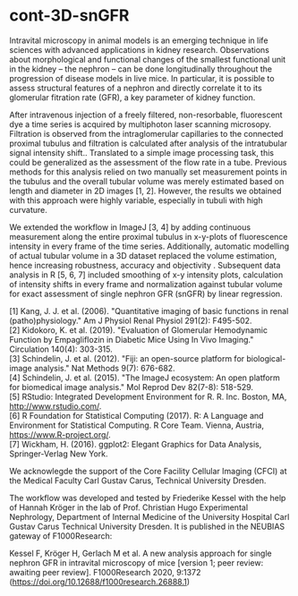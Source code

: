 # cont-3D-snGFR
Intravital microscopy in animal models is an emerging technique in life sciences with advanced applications in kidney research. Observations about morphological and functional changes of the smallest functional unit in the kidney – the nephron – can be done longitudinally throughout the progression of disease models in live  mice. In particular, it is possible to assess structural features of a nephron and directly correlate it to its glomerular fitration rate (GFR), a key parameter of kidney function.

After intravenous injection of a freely filtered, non-resorbable, fluorescent dye a time series is acquired by multiphoton laser scanning microsopy. Filtration is observed from the intraglomerular capillaries to the connected proximal tubulus and filtration is calculated after analysis of the intratubular signal intensity shift.. Translated to a simple image processing task, this could be generalized as the assessment of the flow rate in a tube. Previous methods for this analysis relied on two manually set measurement points in the tubulus and the overall tubular volume was merely estimated based on length and diameter in 2D images [1, 2]. However, the results we obtained with this approach were highly variable, especially in tubuli with high curvature.

We extended the workflow in ImageJ [3, 4] by adding continuous measurement along the entire proximal tubulus in x-y-plots of fluorescence intensity in every frame of the time series. Additionally, automatic modelling of actual tubular volume in a 3D dataset replaced the volume estimation, hence increasing robustness, accuracy and objectivity . Subsequent data analysis in R [5, 6, 7] included smoothing of x-y intensity plots, calculation of intensity shifts in every frame and normalization against tubular volume for exact assessment of single nephron GFR (snGFR) by linear regression.

[1] Kang, J. J. et al. (2006). "Quantitative imaging of basic functions in renal (patho)physiology." Am J Physiol Renal Physiol 291(2): F495-502. <br>
[2] Kidokoro, K. et al. (2019). "Evaluation of Glomerular Hemodynamic Function by Empagliflozin in Diabetic Mice Using In Vivo Imaging." Circulation 140(4): 303-315. <br>
[3] Schindelin, J. et al. (2012). "Fiji: an open-source platform for biological-image analysis." Nat Methods 9(7): 676-682. <br>
[4] Schindelin, J. et al. (2015). "The ImageJ ecosystem: An open platform for biomedical image analysis." Mol Reprod Dev 82(7-8): 518-529. <br>
[5] RStudio: Integrated Development Environment for R. R. Inc. Boston, MA, http://www.rstudio.com/. <br>
[6] R Foundation for Statistical Computing (2017). R: A Language and Environment for Statistical Computing. R Core Team. Vienna, Austria, https://www.R-project.org/. <br>
[7] Wickham, H. (2016). ggplot2: Elegant Graphics for Data Analysis, Springer-Verlag New York. <br>

We acknowlegde the support of the Core Facility Cellular Imaging (CFCI) at the Medical Faculty Carl Gustav Carus, Technical University Dresden. 

The workflow was developed and tested by Friederike Kessel with the help of Hannah Kröger in the lab of Prof. Christian Hugo
Experimental Nephrology, Department of Internal Medicine of the University Hospital Carl Gustav Carus
Technical University Dresden. It is published in the NEUBIAS gateway of F1000Research:

Kessel F, Kröger H, Gerlach M et al. A new analysis approach for single nephron GFR in intravital microscopy of mice [version 1; peer review: awaiting peer review]. F1000Research 2020, 9:1372 (https://doi.org/10.12688/f1000research.26888.1)

